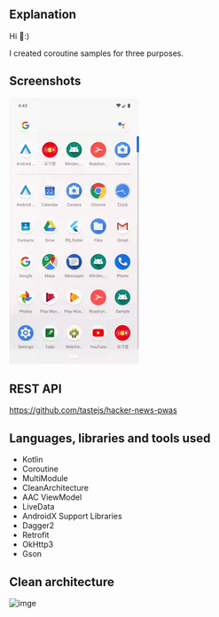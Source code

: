 Explanation
----------------- 

Hi 👋:)

I created coroutine samples for three purposes.


Screenshots
----------------- 
![gif](https://github.com/mkw8263/CleaArchitecture_Coroutine/blob/master/ezgif.com-video-to-gif.gif)


REST API
----------------- 
https://github.com/tastejs/hacker-news-pwas


Languages, libraries and tools used
----------------- 

* Kotlin
* Coroutine
* MultiModule
* CleanArchitecture
* AAC ViewModel
* LiveData
* AndroidX Support Libraries
* Dagger2
* Retrofit
* OkHttp3
* Gson


Clean architecture
-----------------
![imge](https://github.com/mkw8263/AndroidCleanArchitectureDemo/blob/master/clean_architecture.png)
